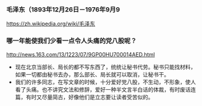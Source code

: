 ### 毛泽东（1893年12月26日－1976年9月9
https://zh.wikipedia.org/wiki/毛泽东
### 哪一年能使我们少看一点令人头痛的党八股呢？
http://news.163.com/13/1223/07/9GP00HU700014AED.html
- 现在北京当部长、局长的都不写东西了，统统让秘书代劳。秘书只能找材料，如果一切都由秘书去办，那么部长、局长就可以取消，让秘书干。
- 我们的许多同志，在写文章的时候，十分爱好党八股，不生动，不形象，使人看了头痛。也不讲究文法和修辞，爱好一种半文言半白话的体裁，有时废话连篇，有时又尽量简古，好像他们是立志要让读者受苦似的。